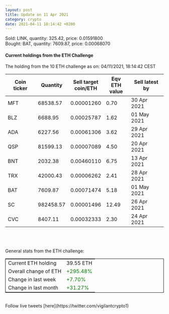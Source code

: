 ```yaml
---
layout: post
title: Update on 11 Apr 2021
category: crypto
date: 2021-04-11 18:14:42 +0200
---
```

<!-- Global site tag (gtag.js) - Google Analytics -->
<script async src="https://www.googletagmanager.com/gtag/js?id=UA-103831149-5"></script>
<script>
  window.dataLayer = window.dataLayer || [];
  function gtag(){dataLayer.push(arguments);}
  gtag('js', new Date());

  gtag('config', 'UA-103831149-5');
</script>
Sold: LINK, quantity:       325.42, price:   0.01591800<br>Bought: BAT, quantity:      7609.87, price:   0.00068070<br>

#### Current holdings from the ETH Challenge

The holding from the 10 ETH challenge as on: 04/11/2021, 18:14:42 CEST

|Coin ticker|Quantity|Sell target<br>coin/ETH|Eqv ETH<br>value|Sell latest by|
|-----------|--------|-----------|-----------|--------------|
MFT|68538.57|  0.00001260|0.70|30 Apr 2021|
BLZ|6688.95|  0.00025787|1.62|01 May 2021|
ADA|6227.56|  0.00061306|3.62|29 Apr 2021|
QSP|81599.13|  0.00007089|4.50|20 Apr 2021|
BNT|2032.38|  0.00460110|6.75|13 Apr 2021|
TRX|42000.43|  0.00006262|2.41|28 Apr 2021|
BAT|7609.87|  0.00071474|5.18|01 May 2021|
SC|982458.57|  0.00001496|12.49|26 Apr 2021|
CVC|8407.11|  0.00032333|2.30|24 Apr 2021|

<br>
<br>
<br>
General stats from the ETH challenge:

<table style="border:1px solid black;margin-left:auto;margin-right:auto;">
	<tbody>
	<tr>
		<td>Current ETH holding</td>
		<td>     39.55 ETH</td>
	</tr>
	<tr>
		<td>Overall change of ETH</td>
		<td><font color="green">+295.48%</font></td>
	</tr>
	<tr>
		<td>Change in last week</td>
		<td><font color="green">+7.70%</font></td>
	</tr>
	<tr>
		<td>Change in last month</td>
		<td><font color="green">+31.27%</font></td>
	</tr>
	</tbody>
</table>

<br>
Follow live tweets [here](https://twitter.com/vigilantcrypto1)
<br>
<br>